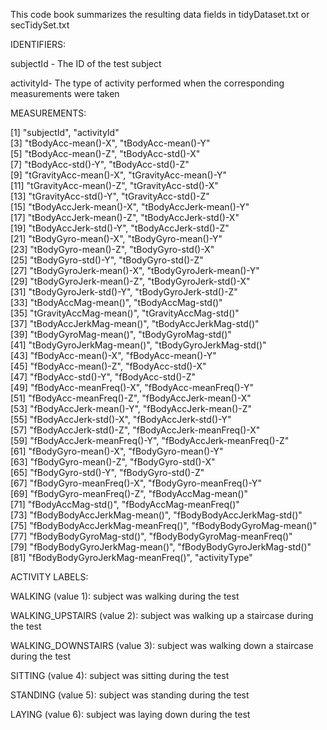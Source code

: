 This code book summarizes the resulting data fields in tidyDataset.txt or secTidySet.txt

IDENTIFIERS:

subjectId - The ID of the test subject

activityId- The type of activity performed when the corresponding measurements were taken

MEASUREMENTS:

 [1] "subjectId",                       "activityId"                     
 [3] "tBodyAcc-mean()-X",               "tBodyAcc-mean()-Y"              
 [5] "tBodyAcc-mean()-Z",               "tBodyAcc-std()-X"               
 [7] "tBodyAcc-std()-Y",                "tBodyAcc-std()-Z"               
 [9] "tGravityAcc-mean()-X",            "tGravityAcc-mean()-Y"           
[11] "tGravityAcc-mean()-Z",            "tGravityAcc-std()-X"            
[13] "tGravityAcc-std()-Y",             "tGravityAcc-std()-Z"            
[15] "tBodyAccJerk-mean()-X",           "tBodyAccJerk-mean()-Y"          
[17] "tBodyAccJerk-mean()-Z",           "tBodyAccJerk-std()-X"           
[19] "tBodyAccJerk-std()-Y",            "tBodyAccJerk-std()-Z"           
[21] "tBodyGyro-mean()-X",              "tBodyGyro-mean()-Y"             
[23] "tBodyGyro-mean()-Z",              "tBodyGyro-std()-X"              
[25] "tBodyGyro-std()-Y",               "tBodyGyro-std()-Z"              
[27] "tBodyGyroJerk-mean()-X",          "tBodyGyroJerk-mean()-Y"         
[29] "tBodyGyroJerk-mean()-Z",          "tBodyGyroJerk-std()-X"          
[31] "tBodyGyroJerk-std()-Y",           "tBodyGyroJerk-std()-Z"          
[33] "tBodyAccMag-mean()",              "tBodyAccMag-std()"              
[35] "tGravityAccMag-mean()",           "tGravityAccMag-std()"           
[37] "tBodyAccJerkMag-mean()",          "tBodyAccJerkMag-std()"          
[39] "tBodyGyroMag-mean()",             "tBodyGyroMag-std()"             
[41] "tBodyGyroJerkMag-mean()",         "tBodyGyroJerkMag-std()"         
[43] "fBodyAcc-mean()-X",               "fBodyAcc-mean()-Y"              
[45] "fBodyAcc-mean()-Z",               "fBodyAcc-std()-X"               
[47] "fBodyAcc-std()-Y",                "fBodyAcc-std()-Z"               
[49] "fBodyAcc-meanFreq()-X",           "fBodyAcc-meanFreq()-Y"          
[51] "fBodyAcc-meanFreq()-Z",           "fBodyAccJerk-mean()-X"          
[53] "fBodyAccJerk-mean()-Y",           "fBodyAccJerk-mean()-Z"          
[55] "fBodyAccJerk-std()-X",            "fBodyAccJerk-std()-Y"           
[57] "fBodyAccJerk-std()-Z",            "fBodyAccJerk-meanFreq()-X"      
[59] "fBodyAccJerk-meanFreq()-Y",       "fBodyAccJerk-meanFreq()-Z"      
[61] "fBodyGyro-mean()-X",              "fBodyGyro-mean()-Y"             
[63] "fBodyGyro-mean()-Z",              "fBodyGyro-std()-X"              
[65] "fBodyGyro-std()-Y",               "fBodyGyro-std()-Z"              
[67] "fBodyGyro-meanFreq()-X",          "fBodyGyro-meanFreq()-Y"         
[69] "fBodyGyro-meanFreq()-Z",          "fBodyAccMag-mean()"             
[71] "fBodyAccMag-std()",               "fBodyAccMag-meanFreq()"         
[73] "fBodyBodyAccJerkMag-mean()",      "fBodyBodyAccJerkMag-std()"      
[75] "fBodyBodyAccJerkMag-meanFreq()",  "fBodyBodyGyroMag-mean()"        
[77] "fBodyBodyGyroMag-std()",          "fBodyBodyGyroMag-meanFreq()"    
[79] "fBodyBodyGyroJerkMag-mean()",     "fBodyBodyGyroJerkMag-std()"     
[81] "fBodyBodyGyroJerkMag-meanFreq()", "activityType"

ACTIVITY LABELS:

WALKING (value 1): subject was walking during the test

WALKING_UPSTAIRS (value 2): subject was walking up a staircase during the test

WALKING_DOWNSTAIRS (value 3): subject was walking down a staircase during the test

SITTING (value 4): subject was sitting during the test

STANDING (value 5): subject was standing during the test

LAYING (value 6): subject was laying down during the test
